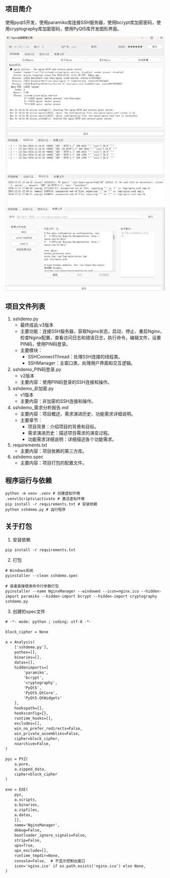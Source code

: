 ## 项目简介

使用pyqt5开发，使用paramiko库连接SSH服务器，使用bcrypt库加密密码，使用cryptography库加密密码，使用PyQt5库开发图形界面。

![status](./assets/1.bmp)
![access_log](./assets/2.bmp)
![error_log](./assets/3.bmp)
![config_file](./assets/4.bmp)

## 项目文件列表

1. sshdemo.py
   - 最终成品:v3版本
   - 主要功能：连接SSH服务器，获取Nginx状态，启动、停止、重启Nginx，检查Nginx配置，查看访问日志和错误日志，执行命令，编辑文件，设置PIN码，使用PIN码登录。
   - 主要模块：
     - SSHConnectThread：处理SSH连接的线程类。
     - SSHManager：主窗口类，处理用户界面和交互逻辑。
2. sshdemo_PIN码登录.py
   - v2版本 
   - 主要内容：使用PIN码登录的SSH连接和操作。
3. sshdemo_非加密.py
   - v1版本
   - 主要内容：非加密的SSH连接和操作。
4. sshdemo_需求分析报告.md
   - 主要内容：项目概述、需求演进历史、功能需求详细说明。
   - 主要章节：
     - 项目背景：介绍项目的背景和目标。
     - 需求演进历史：描述项目需求的演变过程。
     - 功能需求详细说明：详细描述各个功能需求。
5. requirements.txt
   - 主要内容：项目依赖的第三方库。
6. sshdemo.spec
   - 主要内容：项目打包的配置文件。

## 程序运行与依赖
```shell
python -m venv .venv # 创建虚拟环境
.venv\Scripts\activate # 激活虚拟环境
pip install -r requirements.txt # 安装依赖
python sshdemo.py # 运行程序
```

## 关于打包
1. 安装依赖
```shell
pip install -r requirements.txt
```
2. 打包
```shell
# Windows系统
pyinstaller --clean sshdemo.spec

# 或者直接使用命令行参数打包
pyinstaller --name NginxManager --windowed --icon=nginx.ico --hidden-import paramiko --hidden-import bcrypt --hidden-import cryptography sshdemo.py
```
3. 创建的spec文件
```shell
# -*- mode: python ; coding: utf-8 -*-

block_cipher = None

a = Analysis(
    ['sshdemo.py'],
    pathex=[],
    binaries=[],
    datas=[],
    hiddenimports=[
        'paramiko',
        'bcrypt',
        'cryptography',
        'PyQt5',
        'PyQt5.QtCore',
        'PyQt5.QtWidgets'
    ],
    hookspath=[],
    hooksconfig={},
    runtime_hooks=[],
    excludes=[],
    win_no_prefer_redirects=False,
    win_private_assemblies=False,
    cipher=block_cipher,
    noarchive=False,
)

pyz = PYZ(
    a.pure,
    a.zipped_data,
    cipher=block_cipher
)

exe = EXE(
    pyz,
    a.scripts,
    a.binaries,
    a.zipfiles,
    a.datas,
    [],
    name='NginxManager',
    debug=False,
    bootloader_ignore_signals=False,
    strip=False,
    upx=True,
    upx_exclude=[],
    runtime_tmpdir=None,
    console=False,  # 不显示控制台窗口
    icon='nginx.ico' if os.path.exists('nginx.ico') else None,
)
```
